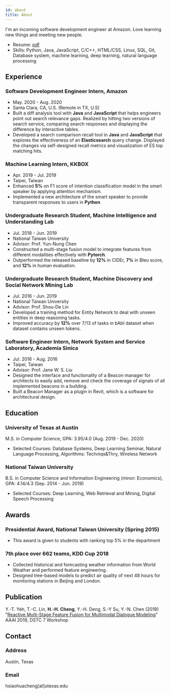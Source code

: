 ```yaml
---
id: about
title: About
---
```


I'm an incoming software development engineer at Amazon. Love learning new things and meeting new people.

- Resume: [pdf](./assets/Resume.pdf)
- Skills: Python, Java, JavaScript, C/C++, HTML/CSS, Linux, SQL, Git, Database system, machine learning, deep learning, natural language processing

## Experience
### Software Development Engineer Intern, Amazon
- May. 2020 - Aug. 2020
- Santa Clara, CA, U.S. (Remote in TX, U.S)
- Built a diff analysis tool with **Java** and **JavaScript** that helps engineers point out search relevance gaps. Realized by hitting two versions of search service, comparing search responses and displaying the difference by interactive tables.
- Developed a search comparison recall tool in **Java** and **JavaScript** that explores the effectiveness of an **Elasticsearch** query change. Displayed the changes via self-designed recall metrics and visualization of ES top matching hits.

### Machine Learning Intern, KKBOX
- Apr. 2019 - Jul. 2019
- Taipei, Taiwan
- Enhanced **5\%** on F1 score of intention classification model in the smart speaker by applying attention mechanism.
- Implemented a new architecture of the smart speaker to provide transparent responses to users in **Python**

### Undergraduate Research Student, Machine Intelligence and Understanding Lab
- Jul. 2018 - Jun. 2019
- National Taiwan University
- Advisor: Prof. Yun-Nung Chen
- Constructed a multi-stage fusion model to integrate features from different modalities effectively with **Pytorch**.
- Outperformed the released baseline by **12\%** in CIDEr, **7\%** in Bleu score, and **12\%** in human evaluation.

### Undergraduate Research Student, Machine Discovery and Social Network Mining Lab
- Jul. 2016 - Jun. 2019
- National Taiwan University
- Advisor: Prof. Shou-De Lin
- Developed a training method for Entity Network to deal with unseen entities in deep reasoning tasks.
- Improved accuracy by **12\%** over 7/13 of tasks in bAbI dataset when dataset contains unseen tokens.

### Software Engineer Intern, Network System and Service Laboratory, Academia Sinica
- Jul. 2016 - Aug. 2016
- Taipei, Taiwan
- Advisor: Prof. Jane W. S. Liu
- Designed the interface and functionality of a Beacon manager for architects to easily add, remove and check the coverage of signals of all implemented beacons in a building.
- Built a Beacon Manager as a plugin in Revit, which is a software for architectural design.

## Education
### University of Texas at Austin 
M.S. in Computer Science, GPA: 3.95/4.0 (Aug. 2019 - Dec. 2020) 
- Selected Courses: Database Systems, Deep Learning Seminar, Natural Language Processing, Algorithms: Techniqs\&Thry, Wireless Network

### National Taiwan University
B.S. in Computer Science and Information Engineering (minor: Economics), GPA: 4.14/4.3 (Sep. 2014 - Jun. 2019)
- Selected Courses: Deep Learning, Web Retrieval and Mining, Digital Speech Processing

## Awards
### Presidential Award, National Taiwan University (Spring 2015)
- This award is given to students with ranking top 5\% in the department

### 7th place over 662 teams, KDD Cup 2018
- Collected historical and forecasting weather information from World Weather and performed feature engineering.
- Designed tree-based models to predict air quality of next 48 hours for monitoring stations in Beijing and London.

## Publication
Y.-T. Yeh, T.-C. Lin, **H.-H. Cheng**, Y.-H. Deng, S.-Y Su, Y.-N. Chen (2019) "[Reactive Multi-Stage Feature Fusion for Multimodal Dialogue Modeling](https://arxiv.org/pdf/1908.05067.pdf)" AAAI 2019, DSTC 7 Workshop

## Contact
### Address
Austin, Texas

### Email
hsiaohuacheng[at]utexas.edu